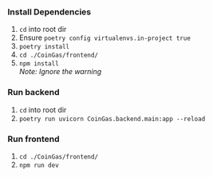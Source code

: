 ### Install Dependencies
1. `cd` into root dir
2. Ensure `poetry config virtualenvs.in-project true`
3. `poetry install`
4. `cd ./CoinGas/frontend/`
5. `npm install`  
   *Note: Ignore the warning*

### Run backend
1. `cd` into root dir
2. `poetry run uvicorn CoinGas.backend.main:app --reload`

### Run frontend
1. `cd ./CoinGas/frontend/`
2. `npm run dev`